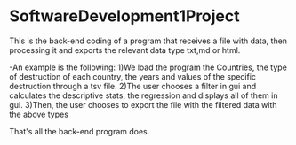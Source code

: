 # SoftwareDevelopment1Project
This is the back-end coding of a program that receives a file with data, then processing it and exports 
the relevant data type txt,md or html.

-An example is the following:
1)We load the program the Countries, the type of destruction of each country, the 
  years and values of the specific destruction through a tsv file.
2)The user chooses a filter in gui and calculates the descriptive stats, the regression and 
  displays all of them in gui.
3)Then, the user chooses to export the file with the filtered data with the above types

That's all the back-end program does.
